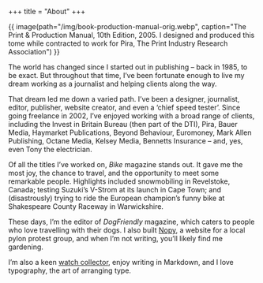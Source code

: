 +++
title = "About"
+++

{{ image(path="/img/book-production-manual-orig.webp", caption="The Print & Production Manual, 10th Edition, 2005. I designed and produced this tome while contracted to work for Pira, The Print Industry Research Association") }}

The world has changed since I started out in publishing – back in 1985, to be exact. But throughout that time, I’ve been fortunate enough to live my dream working as a journalist and helping clients along the way.

That dream led me down a varied path. I’ve been a designer, journalist, editor, publisher, website creator, and even a ‘chief speed tester’. Since going freelance in 2002, I’ve enjoyed working with a broad range of clients, including the Invest in Britain Bureau (then part of the DTI), Pira, Bauer Media, Haymarket Publications, Beyond Behaviour, Euromoney, Mark Allen Publishing, Octane Media, Kelsey Media, Bennetts Insurance – and, yes, even Tony the electrician.

Of all the titles I’ve worked on, _Bike_ magazine stands out. It gave me the most joy, the chance to travel, and the opportunity to meet some remarkable people. Highlights included snowmobiling in Revelstoke, Canada; testing Suzuki’s V-Strom at its launch in Cape Town; and (disastrously) trying to ride the European champion’s funny bike at Shakespeare County Raceway in Warwickshire.

These days, I’m the editor of _DogFriendly_ magazine, which caters to people who love travelling with their dogs. I also built [Nopy](https://nopy.co.uk/), a website for a local pylon protest group, and when I’m not writing, you’ll likely find me gardening.

I’m also a keen [watch collector](https://wordius.com/journal/watches/), enjoy writing in Markdown, and I love typography, the art of arranging type.